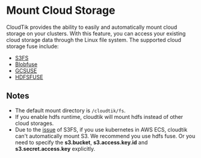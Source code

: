 # Mount Cloud Storage

CloudTik provides the ability to easily and automatically mount cloud storage on your clusters. 
With this feature, you can access your existing cloud storage data through the Linux file system.
The supported cloud storage fuse include:
- [S3FS](https://github.com/s3fs-fuse/s3fs-fuse)
- [Blobfuse](https://github.com/Azure/azure-storage-fuse)
- [GCSUSE](https://github.com/GoogleCloudPlatform/gcsfuse)
- [HDFSFUSE](https://github.com/apache/hadoop/blob/trunk/hadoop-hdfs-project/hadoop-hdfs-native-client/src/main/native/fuse-dfs/doc/README)

## Notes
- The default mount directory is `/cloudtik/fs`.
- If you enable hdfs runtime, cloudtik will mount hdfs instead of other cloud storages.
- Due to the [issue](https://github.com/s3fs-fuse/s3fs-fuse/issues/1778) of S3FS, if you use kubernetes in AWS ECS, cloudtik can't automatically mount S3.
    We recommend you use hdfs fuse. Or you need to specify the **s3.bucket**, **s3.access.key.id** and **s3.secret.access.key** explicitly.



